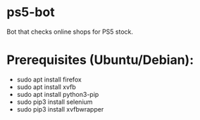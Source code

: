 # ps5-bot
Bot that checks online shops for PS5 stock.

# Prerequisites (Ubuntu/Debian):
- sudo apt install firefox
- sudo apt install xvfb
- sudo apt install python3-pip
- sudo pip3 install selenium
- sudo pip3 install xvfbwrapper
